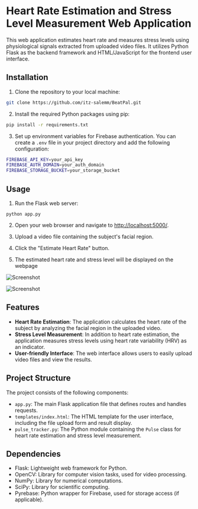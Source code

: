 # Heart Rate Estimation and Stress Level Measurement Web Application

This web application estimates heart rate and measures stress levels using physiological signals extracted from uploaded video files. It utilizes Python Flask as the backend framework and HTML/JavaScript for the frontend user interface.

## Installation

1. Clone the repository to your local machine:

```bash
git clone https://github.com/itz-salemm/BeatPal.git
```

2. Install the required Python packages using pip:

```bash
pip install -r requirements.txt
```

3. Set up environment variables for Firebase authentication. You can create a `.env` file in your project directory and add the following configuration:

```bash
FIREBASE_API_KEY=your_api_key
FIREBASE_AUTH_DOMAIN=your_auth_domain
FIREBASE_STORAGE_BUCKET=your_storage_bucket
```

## Usage

1. Run the Flask web server:

```
python app.py
```

2. Open your web browser and navigate to [http://localhost:5000/](http://localhost:5000/).

3. Upload a video file containing the subject's facial region.

4. Click the "Estimate Heart Rate" button.

5. The estimated heart rate and stress level will be displayed on the webpage

![Screenshot](./images/screen-1.png)

![Screenshot](./images/screen-2.png)

## Features

- **Heart Rate Estimation**: The application calculates the heart rate of the subject by analyzing the facial region in the uploaded video.
- **Stress Level Measurement**: In addition to heart rate estimation, the application measures stress levels using heart rate variability (HRV) as an indicator.
- **User-friendly Interface**: The web interface allows users to easily upload video files and view the results.

## Project Structure

The project consists of the following components:

- `app.py`: The main Flask application file that defines routes and handles requests.
- `templates/index.html`: The HTML template for the user interface, including the file upload form and result display.
- `pulse_tracker.py`: The Python module containing the `Pulse` class for heart rate estimation and stress level measurement.

## Dependencies

- Flask: Lightweight web framework for Python.
- OpenCV: Library for computer vision tasks, used for video processing.
- NumPy: Library for numerical computations.
- SciPy: Library for scientific computing.
- Pyrebase: Python wrapper for Firebase, used for storage access (if applicable).
